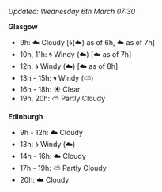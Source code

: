 *Updated: Wednesday 6th March 07:30*

**Glasgow**

* 9h: :cloud: Cloudy [:cyclone:(:cloud:) as of 6h, :cloud: as of 7h]
* 10h, 11h: :cyclone: Windy (:cloud:) [:cloud: as of 7h]
* 12h: :cyclone: Windy (:cloud:) [:cloud: as of 8h]
* 13h - 15h: :cyclone: Windy (:partly_sunny:)
* 16h - 18h: :sunny: Clear
* 19h, 20h: :partly_sunny: Partly Cloudy

**Edinburgh**

* 9h - 12h: :cloud: Cloudy
* 13h: :cyclone: Windy (:cloud:)
* 14h - 16h: :cloud: Cloudy
* 17h - 19h: :partly_sunny: Partly Cloudy
* 20h: :cloud: Cloudy
